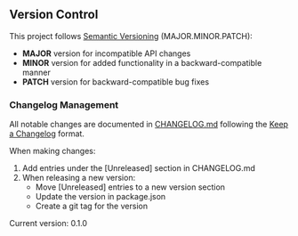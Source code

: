 ## Version Control

This project follows [Semantic Versioning](https://semver.org/) (MAJOR.MINOR.PATCH):

- **MAJOR** version for incompatible API changes
- **MINOR** version for added functionality in a backward-compatible manner
- **PATCH** version for backward-compatible bug fixes

### Changelog Management
All notable changes are documented in [CHANGELOG.md](./CHANGELOG.md) following the [Keep a Changelog](https://keepachangelog.com/en/1.0.0/) format.

When making changes:
1. Add entries under the [Unreleased] section in CHANGELOG.md
2. When releasing a new version:
   - Move [Unreleased] entries to a new version section
   - Update the version in package.json
   - Create a git tag for the version

Current version: 0.1.0

